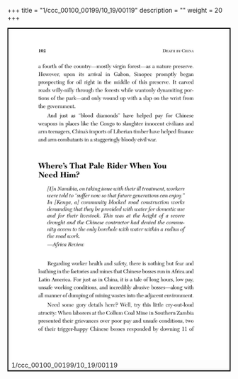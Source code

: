 +++
title = "1/ccc_00100_00199/10_19/00119"
description = ""
weight = 20
+++

<table style="border:2px solid black;max-width:800px;max-height:800px;" 
><tr><td>
<img class="center-fit-jpg"
src="/jpg_/out_jpg_dbc_119.jpg">
1/ccc_00100_00199/10_19/00119
</img></td></tr></table>
